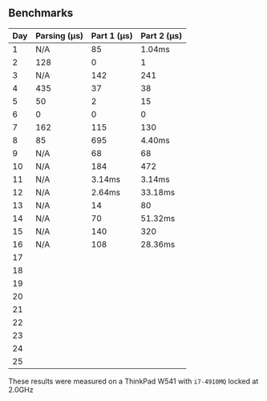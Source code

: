 ## Benchmarks

| Day | Parsing (μs) | Part 1 (μs) | Part 2 (μs) | 
|-----|--------------|-------------|-------------|
| 1   | N/A          | 85          | 1.04ms      |
| 2   | 128          | 0           | 1           |
| 3   | N/A          | 142         | 241         |
| 4   | 435          | 37          | 38          |
| 5   | 50           | 2           | 15          |
| 6   | 0            | 0           | 0           |
| 7   | 162          | 115         | 130         |
| 8   | 85           | 695         | 4.40ms      |
| 9   | N/A          | 68          | 68          |
| 10  | N/A          | 184         | 472         |
| 11  | N/A          | 3.14ms      | 3.14ms      |
| 12  | N/A          | 2.64ms      | 33.18ms     |
| 13  | N/A          | 14          | 80          |
| 14  | N/A          | 70          | 51.32ms     |
| 15  | N/A          | 140         | 320         |
| 16  | N/A          | 108         | 28.36ms     |
| 17  |              |             |             |
| 18  |              |             |             |
| 19  |              |             |             |
| 20  |              |             |             |
| 21  |              |             |             |
| 22  |              |             |             |
| 23  |              |             |             |
| 24  |              |             |             |
| 25  |              |             |             |

These results were measured on a ThinkPad W541 with `i7-4910MQ` locked at 2.0GHz
